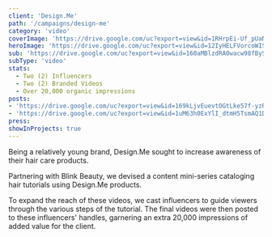 ```yaml
---
client: 'Design.Me'
path: '/campaigns/design-me'
category: 'video'
coverImage: 'https://drive.google.com/uc?export=view&id=1RHrpEi-Uf_pUaNvvEUDnZw9y5wJqgcP0'
heroImage: 'https://drive.google.com/uc?export=view&id=12IyHELFVorcoWISZqdPiggvOYrWALZvf'
sub: 'https://drive.google.com/uc?export=view&id=160aMBlzdRA0wacw98fBySZU1_DQiljCL'
subType: 'video'
stats:
  - Two (2) Influencers
  - Two (2) Branded Videos
  - Over 20,000 organic impressions
posts:
- 'https://drive.google.com/uc?export=view&id=169kLjvEuevtOGtLke57f-yzRVX9rLQNy'
- 'https://drive.google.com/uc?export=view&id=1uM63h0ExYlI_dtmH5TsmAQ1DLs_UiceT'
press:
showInProjects: true
---
```

  
Being a relatively young brand, Design.Me sought to increase awareness of their hair care products.

Partnering with Blink Beauty, we devised a content mini-series cataloging hair tutorials using Design.Me products.

To expand the reach of these videos, we cast influencers to guide viewers through the various steps of the tutorial. The final videos were then posted to these influencers' handles, garnering an extra 20,000 impressions of added value for the client.